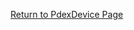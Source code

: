 <!-- StructureDefinition-pdex-device-notes.md {% comment %}
*****************************************************************************************
*                            WARNING: DO NOT EDIT THIS FILE                             *
*                                                                                       *
* This file is generated by SUSHI. Any edits you make to this file will be overwritten. *
*                                                                                       *
* To change the contents of this file, edit the original source file at:                *
* ig-data/input/pagecontent/StructureDefinition-pdex-device-notes.md                    *
*****************************************************************************************
{% endcomment %} -->

[Return to PdexDevice Page](PdexDevice.html)
